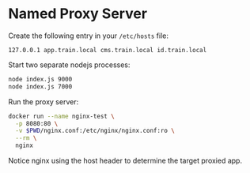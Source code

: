 # Named Proxy Server

Create the following entry in your `/etc/hosts` file:

```
127.0.0.1 app.train.local cms.train.local id.train.local
```

Start two separate nodejs processes:

```sh
node index.js 9000
node index.js 7000
```

Run the proxy server:

```sh
docker run --name nginx-test \
  -p 8080:80 \
  -v $PWD/nginx.conf:/etc/nginx/nginx.conf:ro \
  --rm \
  nginx
```

Notice nginx using the host header to determine the target proxied app.